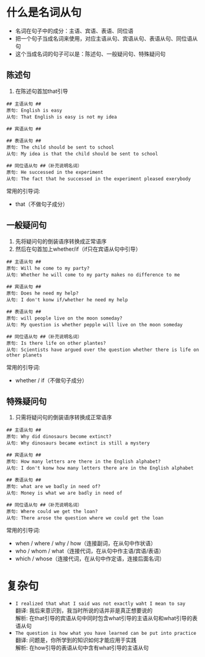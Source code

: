 # 什么是名词从句
- 名词在句子中的成分：主语、宾语、表语、同位语
- 把一个句子当成名词来使用，对应主语从句、宾语从句、表语从句、同位语从句
- 这个当成名词的句子可以是：陈述句、一般疑问句、特殊疑问句

## 陈述句
  1. 在陈述句首加that引导
  ```
  ## 主语从句 ##
  原句: English is easy 
  从句: That English is easy is not my idea

  ## 宾语从句 ##

  ## 表语从句 ##
  原句: The child should be sent to school
  从句: My idea is that the child should be sent to school

  ## 同位语从句 ##（补充说明名词）
  原句: He successed in the experiment
  从句: The fact that he successed in the experiment pleased exerybody
  ```
  常用的引导词: 
  - that（不做句子成分）

## 一般疑问句
  1. 先将疑问句的倒装语序转换成正常语序
  2. 然后在句首加上whether/if（if只在宾语从句中引导）
  ```
  ## 主语从句 ##
  原句: Will he come to my party?
  从句: Whether he will come to my party makes no difference to me

  ## 宾语从句 ##
  原句: Does he need my help?
  从句: I don't konw if/whether he need my help

  ## 表语从句 ##
  原句: will people live on the moon someday?
  从句: My question is whether pepple will live on the moon someday

  ## 同位语从句 ##（补充说明名词）
  原句: Is there life on other plantes?
  从句: Scientists have argued over the question whether there is life on other planets
  ```
  常用的引导词: 
  - whether / if（不做句子成分）

## 特殊疑问句
  1. 只需将疑问句的倒装语序转换成正常语序
  ```
  ## 主语从句 ##
  原句: Why did dinosaurs become extinct?
  从句: Why dinosaurs became extinct is still a mystery

  ## 宾语从句 ##
  原句: How many letters are there in the English alphabet?
  从句: I don't konw how many letters there are in the English alphabet

  ## 表语从句 ##
  原句: what are we badly in need of?
  从句: Money is what we are badly in need of

  ## 同位语从句 ##（补充说明名词）
  原句: Where could we get the loan?
  从句: There arose the question where we could get the loan
  ```
  常用的引导词: 
  - when / where / why / how（连接副词，在从句中作状语）  
  - who / whom / what（连接代词，在从句中作主语/宾语/表语）  
  - which / whose（连接代词，在从句中作定语，连接后面名词）  

# 复杂句
- `I realized that what I said was not exactly waht I mean to say`  
  翻译: 我后来意识到，我当时所说的话并非是真正想要说的  
  解析: 在that引导的宾语从句中同时包含what引导的主语从句和what引导的表语从句
- `The question is how what you have learned can be put into practice`  
  翻译: 问题是，你所学到的知识如何才能应用于实践  
  解析: 在how引导的表语从句中含有what引导的主语从句